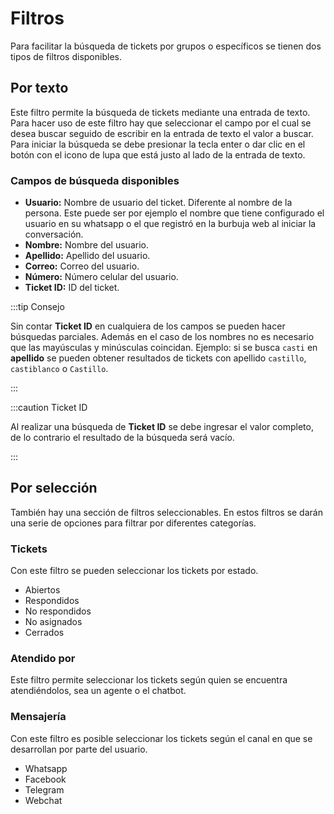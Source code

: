 # Filtros

Para facilitar la búsqueda de tickets por grupos o específicos se tienen dos tipos de filtros disponibles.

## Por texto
Este filtro permite la búsqueda de tickets mediante una entrada de texto. Para hacer uso de este filtro hay que seleccionar el campo por el cual se desea buscar seguido de escribir en la entrada de texto el valor a buscar. Para iniciar la búsqueda se debe presionar la tecla enter o dar clic en el botón con el icono de lupa que está justo al lado de la entrada de texto.

### Campos de búsqueda disponibles
- **Usuario:** Nombre de usuario del ticket. Diferente al nombre de la persona. Este puede ser por ejemplo el nombre que tiene configurado el usuario en su whatsapp o el que registró en la burbuja web al iniciar la conversación.
- **Nombre:** Nombre del usuario.
- **Apellido:** Apellido del usuario.
- **Correo:** Correo del usuario.
- **Número:** Número celular del usuario.
- **Ticket ID:** ID del ticket.

:::tip Consejo

Sin contar **Ticket ID** en cualquiera de los campos se pueden hacer búsquedas parciales. Además en el caso de los nombres no es necesario que las mayúsculas y minúsculas coincidan. Ejemplo: si se busca `casti` en **apellido** se pueden obtener resultados de tickets con apellido `castillo`, `castiblanco` o `Castillo`.

:::

:::caution Ticket ID

Al realizar una búsqueda de **Ticket ID** se debe ingresar el valor completo, de lo contrario el resultado de la búsqueda será vacío.

:::

## Por selección
También hay una sección de filtros seleccionables. En estos filtros se darán una serie de opciones para filtrar por diferentes categorías.

### Tickets
Con este filtro se pueden seleccionar los tickets por estado.

- Abiertos
- Respondidos
- No respondidos
- No asignados
- Cerrados

### Atendido por
Este filtro permite seleccionar los tickets según quien se encuentra atendiéndolos, sea un agente o el chatbot.

### Mensajería
Con este filtro es posible seleccionar los tickets según el canal en que se desarrollan por parte del usuario.

- Whatsapp
- Facebook
- Telegram
- Webchat